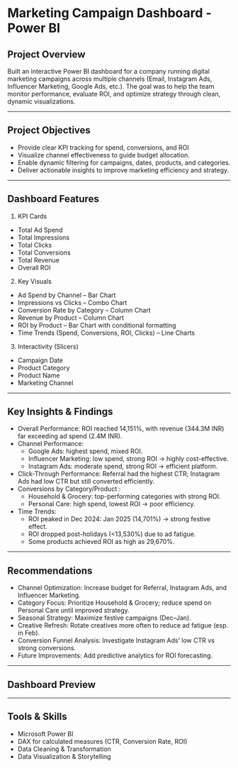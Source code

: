 # Marketing Campaign Dashboard - Power BI
## Project Overview
Built an interactive Power BI dashboard for a company running digital marketing campaigns across multiple channels (Email, Instagram Ads, Influencer Marketing, Google Ads, etc.).
The goal was to help the team monitor performance, evaluate ROI, and optimize strategy through clean, dynamic visualizations.

---
## Project Objectives
- Provide clear KPI tracking for spend, conversions, and ROI
- Visualize channel effectiveness to guide budget allocation.
- Enable dynamic filtering for campaigns, dates, products, and categories.
- Deliver actionable insights to improve marketing efficiency and strategy.

---
## Dashboard Features
1. KPI Cards
- Total Ad Spend
- Total Impressions
- Total Clicks
- Total Conversions
- Total Revenue
- Overall ROI

2. Key Visuals
- Ad Spend by Channel – Bar Chart
- Impressions vs Clicks – Combo Chart
- Conversion Rate by Category – Column Chart
- Revenue by Product – Column Chart
- ROI by Product – Bar Chart with conditional formatting
- Time Trends (Spend, Conversions, ROI, Clicks) – Line Charts

3. Interactivity (Slicers)
- Campaign Date
- Product Category
- Product Name
- Marketing Channel

---
## Key Insights & Findings
- Overall Performance: ROI reached 14,151%, with revenue (344.3M INR) far exceeding ad spend (2.4M INR).
- Channel Performance:
  - Google Ads: highest spend, mixed ROI.
  - Influencer Marketing: low spend, strong ROI → highly cost-effective.
  - Instagram Ads: moderate spend, strong ROI → efficient platform.
- Click-Through Performance: Referral had the highest CTR; Instagram Ads had low CTR but still converted efficiently.
- Conversions by Category/Product :
  - Household & Grocery: top-performing categories with strong ROI.
  - Personal Care: high spend, lowest ROI → poor efficiency.
- Time Trends:
  - ROI peaked in Dec 2024: Jan 2025 (14,701%) → strong festive effect.
  - ROI dropped post-holidays (<13,530%) due to ad fatigue.
  - Some products achieved ROI as high as 29,670%.

---
## Recommendations
- Channel Optimization: Increase budget for Referral, Instagram Ads, and Influencer Marketing.
- Category Focus: Prioritize Household & Grocery; reduce spend on Personal Care until improved strategy.
- Seasonal Strategy: Maximize festive campaigns (Dec–Jan).
- Creative Refresh: Rotate creatives more often to reduce ad fatigue (esp. in Feb).
- Conversion Funnel Analysis: Investigate Instagram Ads’ low CTR vs strong conversions.
- Future Improvements: Add predictive analytics for ROI forecasting.

---

## Dashboard Preview

---

## Tools & Skills
- Microsoft Power BI
- DAX for calculated measures (CTR, Conversion Rate, ROI)
- Data Cleaning & Transformation
- Data Visualization & Storytelling
